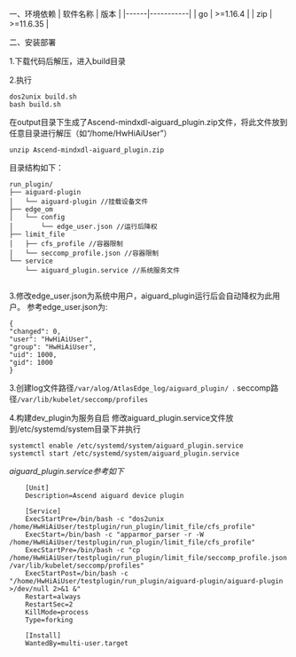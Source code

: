 一、环境依赖
| 软件名称 | 版本        |
|------|-----------|
| go   | >=1.16.4   |
| zip  | >=11.6.35 |

二、安装部署

1.下载代码后解压，进入build目录

2.执行

```
dos2unix build.sh
bash build.sh
```
在output目录下生成了Ascend-mindxdl-aiguard_plugin.zip文件，将此文件放到任意目录进行解压（如“/home/HwHiAiUser”）

`unzip Ascend-mindxdl-aiguard_plugin.zip`

目录结构如下：

```
run_plugin/
├── aiguard-plugin
│   └── aiguard-plugin //挂载设备文件
├── edge_om
│   └── config
│       └── edge_user.json //运行后降权
├── limit_file
│   ├── cfs_profile //容器限制
│   └── seccomp_profile.json //容器限制
└── service
    └── aiguard_plugin.service //系统服务文件


```
3.修改edge_user.json为系统中用户，aiguard_plugin运行后会自动降权为此用户。
参考edge_user.json为:

    {
    "changed": 0,
    "user": "HwHiAiUser",
    "group": "HwHiAiUser",
    "uid": 1000,
    "gid": 1000
    }

3.创建log文件路径`/var/alog/AtlasEdge_log/aiguard_plugin/ `. seccomp路径`/var/lib/kubelet/seccomp/profiles`

4.构建dev_plugin为服务自启
修改aiguard_plugin.service文件放到/etc/systemd/system目录下并执行

    systemctl enable /etc/systemd/system/aiguard_plugin.service
    systemctl start /etc/systemd/system/aiguard_plugin.service
*aiguard_plugin.service参考如下*
```
    [Unit]
    Description=Ascend aiguard device plugin
    
    [Service]
    ExecStartPre=/bin/bash -c "dos2unix /home/HwHiAiUser/testplugin/run_plugin/limit_file/cfs_profile"
    ExecStart=/bin/bash -c "apparmor_parser -r -W /home/HwHiAiUser/testplugin/run_plugin/limit_file/cfs_profile"
    ExecStartPre=/bin/bash -c "cp /home/HwHiAiUser/testplugin/run_plugin/limit_file/seccomp_profile.json /var/lib/kubelet/seccomp/profiles"
    ExecStartPost=/bin/bash -c "/home/HwHiAiUser/testplugin/run_plugin/aiguard-plugin/aiguard-plugin >/dev/null 2>&1 &"
    Restart=always
    RestartSec=2
    KillMode=process
    Type=forking
    
    [Install]
    WantedBy=multi-user.target 

```


